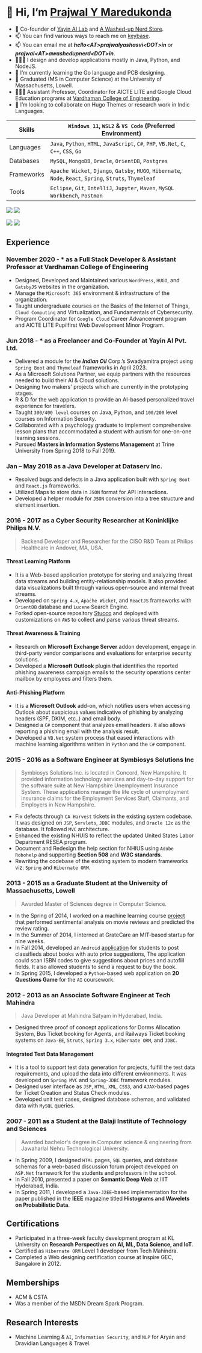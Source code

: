 # 👋 Hi, I’m [Prajwal Y Maredukonda](https://prajwalyashasvi.in)

- 🏢 Co-founder of [Yayin AI Lab](https://yayinailab.tech/) and [A Washed-up Nerd Store](https://awashedupnerd.in/).
- 📫 You can find various ways to reach me on [keybase](https://keybase.io/prajwalyashasvi).
- 📫 You can email me at ***hello\<AT\>prajwalyashasvi\<DOT\>in*** or ***prajwal\<AT\>awashedupnerd\<DOT\>in***.
- 👨🏽‍💻 I design and develop applications mostly in Java, Python, and NodeJS.
- 🔰 I’m currently learning the Go language and PCB designing.
- 🎒 Graduated (MS in Computer Science) at the University of Massachusetts, Lowell.
- 👨🏽‍💻 Assistant Professor, Coordinator for AICTE LITE and Google Cloud Education programs at [Vardhaman College of Engineering](https://vardhaman.org/).
- 💞️ I’m looking to collaborate on Hugo Themes or research work in Indic Languages.
  
| Skills| `Windows 11`, `WSL2` & `VS Code` (Preferred Environment) |
| ------------- | ----------------------------------------------------------------------------- |
| Languages    | `Java`, `Python`, `HTML`, `JavaScript`, `C#`, `PHP`, `VB.Net`, `C`, `C++`, `CSS`, `Go` |
| Databases      | `MySQL`, `MongoDB`, `Oracle`, `OrientDB`, `Postgres` |
| Frameworks  | `Apache Wicket`, `Django`, `Gatsby`, `HUGO`, `Hibernate`, `Node`, `React`, `Spring`, `Struts`, `Thymeleaf` |
| Tools            | `Eclipse`, `Git`, `IntelliJ`, `Jupyter`, `Maven`, `MySQL Workbench`, `Postman` |

![](https://raw.githubusercontent.com/py563/github-stats/master/generated/overview.svg#gh-dark-mode-only) ![](https://raw.githubusercontent.com/py563/github-stats/master/generated/languages.svg#gh-dark-mode-only)

![](https://raw.githubusercontent.com/py563/github-stats/master/generated/overview.svg#gh-light-mode-only) ![](https://raw.githubusercontent.com/py563/github-stats/master/generated/languages.svg#gh-light-mode-only)

## Experience

### November 2020 - \* as a Full Stack Developer & Assistant Professor at Vardhaman College of Engineering

- Designed, Developed and Maintained various `WordPress`, `HUGO`, and `GatsbyJS` websites in the organization.
- Manage the `Microsoft 365` environment & infrastructure of the organization.
- Taught undergraduate courses on the Basics of the Internet of Things, `Cloud Computing` and Virtualization, and Fundamentals of Cybersecurity.
- Program Coordinator for `Google Cloud` Career Advancement program and AICTE LITE Pupilfirst Web Development Minor Program.

### Jun 2018 - \* as a Freelancer and Co-Founder at Yayin AI Pvt. Ltd.

- Delivered a module for the ***Indian Oil*** Corp.’s Swadyamitra project using `Spring Boot` and `Thymeleaf` frameworks in April 2023.
- As a Microsoft Solutions Partner, we equip partners with the resources needed to build their AI & Cloud solutions.
- Designing two makers' projects which are currently in the prototyping stages.
- R & D for the web application to provide an AI-based personalized travel experience for travelers.
- Taught `300/400 level` courses on Java, Python, and `100/200` level courses on Information Security.
- Collaborated with a psychology graduate to implement comprehensive lesson plans that accommodated a student with autism for one-on-one learning sessions.
- Pursued **Masters in Information Systems Management** at Trine University from Spring 2018 to Fall 2019.

### Jan – May 2018 as a Java Developer at Dataserv Inc.

- Resolved bugs and defects in a Java application built with `Spring Boot` and `React.js` frameworks.
- Utilized Maps to store data in `JSON` format for API interactions.
- Developed a helper module for `JSON` conversion into a tree structure and element insertion.

### 2016 - 2017 as a Cyber Security Researcher at Koninklijke Philips N.V.

> Backend Developer and Researcher for the CISO R&D Team at Philips Healthcare in Andover, MA, USA.

#### Threat Learning Platform

- It is a Web-based application prototype for storing and analyzing threat data streams and building entity-relationship models. It also provided data visualizations built through various open-source and internal threat streams.
- Developed on `Spring 4.x`, `Apache Wicket`, and `ReactJS` frameworks with `OrientDB` database and `Lucene` Search Engine.
- Forked open-source repository [Stucco](http://stucco.github.io/) and deployed with customizations on `AWS` to collect and parse various threat streams.

#### Threat Awareness & Training

- Research on **Microsoft Exchange Server** addon development, engage in third-party vendor comparisons and evaluations for enterprise security solutions.
- Developed a **Microsoft Outlook** plugin that identifies the reported phishing awareness campaign emails to the security operations center mailbox by employees and filters them.

#### Anti-Phishing Platform

- It is a **Microsoft Outlook** add-on, which notifies users when accessing Outlook about suspicious values indicative of phishing by analyzing headers (SPF, DKIM, etc..) and email body.
- Designed a `C#` component that analyzes email headers. It also allows reporting a phishing email with the analysis result.
- Developed a `VB.Net` system process that eased interactions with machine learning algorithms written in `Python` and the `C#` component.

### 2015 - 2016 as a Software Engineer at Symbiosys Solutions Inc

> Symbiosys Solutions Inc. is located in Concord, New Hampshire. It provided information technology services and day-to-day support for the software suite at New Hampshire Unemployment Insurance System. These applications manage the life cycle of unemployment insurance claims for the Employment Services Staff, Claimants, and Employers in New Hampshire.

- Fix defects through `CA Harvest` tickets in the existing system codebase. It was designed on `JSP`, `Servlets`, `JDBC` modules, and `Oracle 12c` as the database. It followed `MVC` architecture.
- Enhanced the existing NHUIS to reflect the updated United States Labor Department RESEA program.
- Document and Redesign the help section for NHIUS using `Adobe Robohelp` and supporting **Section 508** and **W3C standards**.
- Rewriting the codebase of the existing system to modern frameworks viz: `Spring` and `Hibernate ORM`.

### 2013 - 2015 as a Graduate Student at the University of Massachusetts, Lowell

> Awarded Master of Sciences degree in Computer Science.

- In the Spring of 2014, I worked on a machine learning course [project](https://github.com/sushilraje8/SentimentalAnalysis-shared) that performed sentimental analysis on movie reviews and predicted the review rating.
- In the Summer of 2014, I interned at GrateCare an MIT-based startup for nine weeks.
- In Fall 2014, developed an `Android` [application](https://github.com/py563/AndroidProject) for students to post classifieds about books with auto price suggestions, The application could scan ISBN codes to give suggestions about prices and autofill fields. It also allowed students to send a request to buy the book.
- In Spring 2015, I developed a `Python`-based web application on **20 Questions Game** for the `AI` coursework.

### 2012 - 2013 as an Associate Software Engineer at Tech Mahindra

> Java Developer at Mahindra Satyam in Hyderabad, India.

- Designed three proof of concept applications for Dorms Allocation System, Bus Ticket booking for Agents, and Railways Ticket booking systems on `Java-EE`, `Struts`, `Spring 3.x`, `Hibernate ORM`, and `JDBC`.

#### Integrated Test Data Management

- It is a tool to support test data generation for projects, fulfill the test data requirements, and upload the data into different environments. It was developed on `Spring MVC` and `Spring-JDBC` framework modules.
- Designed user interface as `JSP`, `HTML`, `XML`, `CSS3`, and `AJAX`-based pages for Ticket Creation and Status Check modules.
- Developed unit test cases, designed database schemas, and validated data with `MySQL` queries.

### 2007 - 2011 as a Student at the Balaji Institute of Technology and Sciences

> Awarded bachelor's degree in Computer science & engineering from Jawaharlal Nehru Technological University.

- In Spring 2009, I designed `HTML` pages, `SQL` queries, and database schemas for a web-based discussion forum project developed on `ASP.Net` framework for the students and professors in the school.
- In Fall 2010, presented a paper on **Semantic Deep Web** at IIIT Hyderabad, India.
- In Spring 2011, I developed a `Java-J2EE`-based implementation for the paper published in the **IEEE** magazine titled **Histograms and Wavelets on Probabilistic Data**.

## Certifications

- Participated in a three-week faculty development program at KL University on **Research Perspectives on AI, ML, Data Science, and IoT**.
- Certified as `Hibernate ORM` Level 1 developer from Tech Mahindra.
- Completed a Web designing certification course at Inspire GEC, Bangalore in 2012.

## Memberships 
- ACM & CSTA
- Was a member of the MSDN Dream Spark Program.

## Research Interests

- Machine Learning & `AI`, `Information Security`, and `NLP` for Aryan and Dravidian Languages & Travel.


<!---
py563/py563 is a ✨ special ✨ repository because its `README.md` (this file) appears on your GitHub profile.
You can click the Preview link to take a look at your changes.
--->

